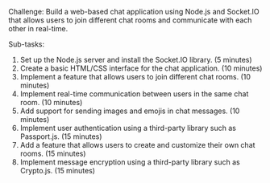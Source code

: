 Challenge: Build a web-based chat application using Node.js and Socket.IO that allows users to join different chat rooms and communicate with each other in real-time.

Sub-tasks:

1. Set up the Node.js server and install the Socket.IO library. (5 minutes)
1. Create a basic HTML/CSS interface for the chat application. (10 minutes)
1. Implement a feature that allows users to join different chat rooms. (10 minutes)
1. Implement real-time communication between users in the same chat room. (10 minutes)
1. Add support for sending images and emojis in chat messages. (10 minutes)
1. Implement user authentication using a third-party library such as Passport.js. (15 minutes)
1. Add a feature that allows users to create and customize their own chat rooms. (15 minutes)
1. Implement message encryption using a third-party library such as Crypto.js. (15 minutes)
